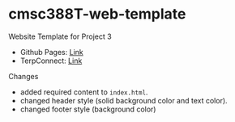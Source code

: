 # cmsc388T-web-template

Website Template for Project 3

* Github Pages: [Link](https://chiayolin.github.io/cmsc389T-web-template/)
* TerpConnect: [Link](https://terpconnect.umd.edu/~cyl/cmsc389T-web-template/)

Changes
 * added required content to `index.html`.
 * changed header style (solid background color and text color).
 * changed footer style (background color)


